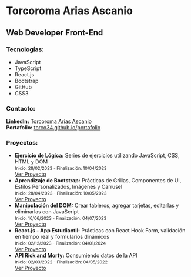 <!DOCTYPE html>
<html lang="es">

<head>
    <meta charset="UTF-8">
    <meta http-equiv="X-UA-Compatible" content="IE=edge">
    <meta name="viewport" content="width=device-width, initial-scale=1.0">
    <title>Torcoroma Arias Ascanio - Web Developer</title>
</head>

<body>
    <div align="">
        <h1>Torcoroma Arias Ascanio</h1>
        <h2>Web Developer Front-End</h2>
        <h3>Tecnologías:</h3>
        <ul>
            <li>JavaScript</li>
            <li>TypeScript</li>
            <li>React.js</li>
            <li>Bootstrap</li>
            <li>GitHub</li>
            <li>CSS3</li>
        </ul>
        <h3>Contacto:</h3>
        <p>
            <strong>LinkedIn:</strong> <a href="https://www.linkedin.com/in/torcoroma-arias-ascanio-a20315227/">Torcoroma Arias Ascanio</a><br>
            <strong>Portafolio:</strong> <a href="https://torco34.github.io/portafolio/">torco34.github.io/portafolio</a>
        </p>
        <h3>Proyectos:</h3>
        <ul>
            <li>
                <strong>Ejercicio de Lógica:</strong> Series de ejercicios utilizando JavaScript, CSS, HTML y DOM <br>
                <small>Inicio: 28/02/2023 - Finalización: 10/04/2023</small><br>
                <a href="https://torco34.github.io/aprendizajeTalentLogy/">Ver Proyecto</a>
            </li>
            <li>
                <strong>Aprendizaje de Bootstrap:</strong> Prácticas de Grillas, Componentes de UI, Estilos Personalizados, Imágenes y Carrusel <br>
                <small>Inicio: 28/04/2023 - Finalización: 10/05/2023</small><br>
                <a href="https://torco34.github.io/bootstrap-web/#galeria/">Ver Proyecto</a>
            </li>
            <li>
                <strong>Manipulación del DOM:</strong> Crear tableros, agregar tarjetas, editarlas y eliminarlas con JavaScript <br>
                <small>Inicio: 16/06/2023 - Finalización: 04/07/2023</small><br>
                <a href="https://torco34.github.io/administradorTareasTalentLogy/">Ver Proyecto</a>
            </li>
            <li>
                <strong>React.js - App Estudiantil:</strong> Prácticas con React Hook Form, validación en tiempo real y formularios dinámicos <br>
                <small>Inicio: 02/12/2023 - Finalización: 04/01/2024</small><br>
                <a href="https://torco34.github.io/react-hook-form/">Ver Proyecto</a>
            </li>
            <li>
                <strong>API Rick and Morty:</strong> Consumiendo datos de la API <br>
                <small>Inicio: 02/03/2022 - Finalización: 04/05/2022</small><br>
                <a href="https://torco34.github.io/appRickAndMorty/">Ver Proyecto</a>
            </li>
        </ul>
    </div>
</body>

</html>
